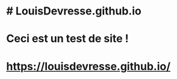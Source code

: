 # \# LouisDevresse.github.io

#

# Ceci est un test de site !

#

#

#

# https://louisdevresse.github.io/

#

#
